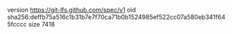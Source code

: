 version https://git-lfs.github.com/spec/v1
oid sha256:deffb75a516c1b31b7e7f70ca71b0b1524985ef522cc07a580eb341f645fcccc
size 7418
